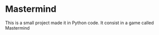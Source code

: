 # Mastermind
This is a small project made it in Python code. It consist in a game called Mastermind
